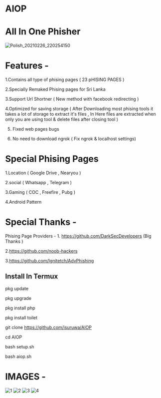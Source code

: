 # AIOP
# All In One Phisher

![Polish_20210226_220254150](https://user-images.githubusercontent.com/72663288/109327635-8e16bf80-787e-11eb-9b61-dd338819e229.png)


# Features - 

1.Contains all type of  phising pages ( 23 pHISING PAGES )

2.Specially Remaked Phising pages for Sri Lanka

3.Support Url Shortner ( New method with facebook redirecting )

4.Optimized for saving storage ( After Downloading most phising tools it takes a lot of storage to extract it's files , In Here files are extracted when only you are using tool & delete files after closing tool )

5. Fixed web pages bugs 

6. No need to download ngrok ( Fix ngrok & localhost settings)

# Special Phising Pages 

1.Location ( Google Drive , Nearyou )

2.social ( Whatsapp , Telegram )

3.Gaming ( COC , Freefire , Pubg )

4.Android Pattern

# Special Thanks - 

Phising Page Providers - 1. https://github.com/DarkSecDevelopers (Big Thanks )

2.https://github.com/noob-hackers

3.https://github.com/Ignitetch/AdvPhishing

## Install In Termux

pkg update

pkg upgrade

pkg install php

pkg install toilet

git clone https://github.com/isuruwa/AIOP

cd AIOP

bash setup.sh

bash aiop.sh




# IMAGES -

![1](https://user-images.githubusercontent.com/72663288/109320865-8a7f3a80-7876-11eb-940b-e269980a815c.jpg)
![2](https://user-images.githubusercontent.com/72663288/109321078-c31f1400-7876-11eb-9ebb-efe53d52586c.jpg)
![3](https://user-images.githubusercontent.com/72663288/109321101-c74b3180-7876-11eb-8a0a-d83cbcb82ec0.jpg)
![4](https://user-images.githubusercontent.com/72663288/109321122-cca87c00-7876-11eb-9a42-71af7f53160a.jpg)
